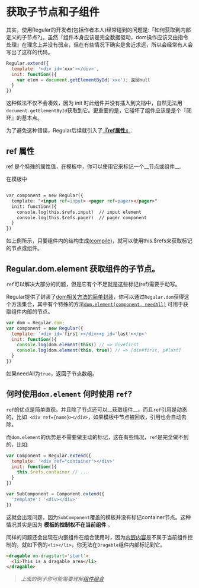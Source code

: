 
# 获取子节点和子组件

其实，使用Regular的开发者(包括作者本人)经常碰到的问题是:「如何获取到内部定义的子节点?」。虽然『组件本身应该是完全数据驱动，dom操作应该交由指令处理』在理念上并没有弱点，但在有些情况下确实是舍近求远，所以会经常有人会写出了这样的代码。

```js
Regular.extend({
  template: '<div id='xxx'></div>',
  init: function(){
    var elem = document.getElementById('xxx'); 返回null
  }
})
```

这种做法不仅不会凑效，因为 init 时此组件并没有插入到文档中，自然无法用`document.getElementById`获取到它。更重要的是，它碰坏了组件应该是是个『闭环』的基本点。

为了避免这种错误，Regular后续就引入了[__『ref属性』__]({{api}}#ref). 

## ref 属性

ref 是个特殊的属性值，在模板中，你可以使用它来标记一个__节点或组件__.

在模板中

```html

var component = new Regular({
  template: "<input ref=input> <pager ref=pager></pager>"
  init: function(){
    console.log(this.$refs.input)  // input element
    console.log(this.$refs.pager)  // pager component
  }
})

```

如上例所示，只要组件内的结构生成[(compile)](component/lifecycle.md)，就可以使用this.$refs来获取标记的节点或组件。


## Regular.dom.element 获取组件的子节点。

`ref`可以解决大部分的问题，但是它有个不足就是这些标记(ref)需要手动写。

Regular提供了封装了[dom相关方法的简单封装]({{api}}#dom)，你可以通过`Regular.dom`获得这个方法集合，其中有个特殊的方法[`dom.element(component, needAll)`]() 可用于获取组件内部的节点。

```js
var dom = Regular.dom;
var component = new Regular({
  template: '<div id='first'></div><p id='last'></p>'
  init: function(){
    console.log(dom.element(this)) // => div#first  
    console.log(dom.element(this, true)) // => [div#first, p#last]
  }
})
```

如果needAll为`true`，返回子节点数组。



## 何时使用`dom.element` 何时使用 `ref`?


`ref`的优点是简单直观，并且除了节点还可以__获取组件__，而且`ref`引用是动态的，比如` <div ref={name}></div>`，如果模板中节点被回收，引用也会自动去除。

而`dom.element`的优势是不需要做主动的标记，这在有些情况，`ref`是完全做不到的，比如:


```js
var Component = Regular.extend({
  template: '<div ref="container"></div>'
  init: function(){
    this.$refs.container // ...
  }
})

var SubComponent = Component.extend({
  'template': '<div></div>'
})

```

这就会出现问题，因为`SubComponent`覆盖的模板并没有标记container节点。这种情况其实是因为 __模板的控制权不在当前组件__ 。

同样的问题还会出现在内嵌组件在组合使用时，因为[内嵌内容](component/composite.md)是不属于当前组件控制的，就如下例的`<li></li>`，你无法在`Dragable`组件内部标记到它。

```html
<dragable on-dragstart='start'>
  <li>This is a dragable area</li>
</dragable>
```

> _上面的例子你可能需要理解[组件组合](component/composite.md)_


